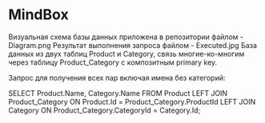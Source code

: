 # MindBox
Визуальная схема базы данных приложена в репозитории файлом - Diagram.png
Результат выполнения запроса файлом - Executed.jpg
База данных из двух таблиц Product и Category, связь многие-ко-многим через таблицу Product_Category с композитным primary key.

Запрос для получения всех пар включая имена без категорий:

SELECT Product.Name, Category.Name FROM Product
LEFT JOIN Product_Category ON Product.Id = Product_Category.ProductId
LEFT JOIN Category ON Product_Category.CategoryId = Category.Id;
